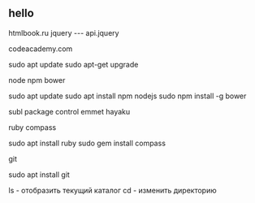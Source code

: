 hello
--

htmlbook.ru
jquery    ---  api.jquery


codeacademy.com



sudo apt update
sudo apt-get upgrade

node
npm
bower

sudo apt update
sudo apt install npm nodejs
sudo npm install -g bower

subl
package control
emmet
hayaku

ruby
compass

sudo apt install ruby
sudo gem install compass

git

sudo apt install git


ls - отобразить текущий каталог
cd - изменить директорию